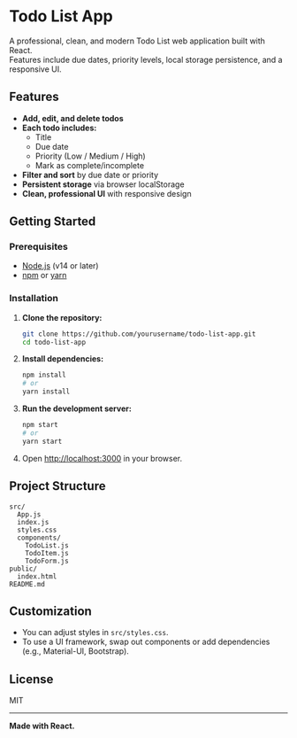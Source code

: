 # Todo List App

A professional, clean, and modern Todo List web application built with React.  
Features include due dates, priority levels, local storage persistence, and a responsive UI.

## Features

- **Add, edit, and delete todos**
- **Each todo includes:**
  - Title
  - Due date
  - Priority (Low / Medium / High)
  - Mark as complete/incomplete
- **Filter and sort** by due date or priority
- **Persistent storage** via browser localStorage
- **Clean, professional UI** with responsive design

## Getting Started

### Prerequisites

- [Node.js](https://nodejs.org/) (v14 or later)
- [npm](https://www.npmjs.com/) or [yarn](https://yarnpkg.com/)

### Installation

1. **Clone the repository:**
    ```bash
    git clone https://github.com/yourusername/todo-list-app.git
    cd todo-list-app
    ```

2. **Install dependencies:**
    ```bash
    npm install
    # or
    yarn install
    ```

3. **Run the development server:**
    ```bash
    npm start
    # or
    yarn start
    ```

4. Open [http://localhost:3000](http://localhost:3000) in your browser.

## Project Structure

```
src/
  App.js
  index.js
  styles.css
  components/
    TodoList.js
    TodoItem.js
    TodoForm.js
public/
  index.html
README.md
```

## Customization

- You can adjust styles in `src/styles.css`.
- To use a UI framework, swap out components or add dependencies (e.g., Material-UI, Bootstrap).

## License

MIT

---

**Made with React.**